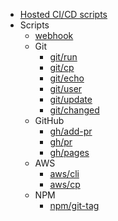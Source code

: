 * [Hosted CI/CD scripts](./v1/index.md)
* Scripts
	* [webhook](./v1/webhook.md)
	* Git
		* [git/run](./v1/git/run.md)
		* [git/cp](./v1/git/cp.md)
		* [git/echo](./v1/git/echo.md)
		* [git/user](./v1/git/user.md)
		* [git/update](./v1/git/update.md)
		* [git/changed](./v1/git/changed.md)
	* GitHub
		* [gh/add-pr](./v1/gh/add-pr.md)
		* [gh/pr](./v1/gh/pr.md)
		* [gh/pages](./v1/gh/pages.md)
	* AWS
		* [aws/cli](./v1/aws/cli.md)
		* [aws/cp](./v1/aws/cp.md)
	* NPM
		* [npm/git-tag](./v1/npm/git-tag.md)
